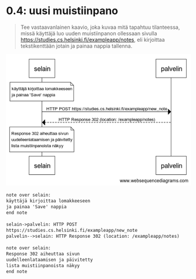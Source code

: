 # 0.4: uusi muistiinpano

> Tee vastaavanlainen kaavio, joka kuvaa mitä tapahtuu tilanteessa, missä käyttäjä luo uuden muistiinpanon ollessaan sivulla https://studies.cs.helsinki.fi/exampleapp/notes, eli kirjoittaa tekstikenttään jotain ja painaa nappia tallenna.

![kaavio](kaavio.png)

```
note over selain:
käyttäjä kirjoittaa lomakkeeseen
ja painaa 'Save' nappia
end note

selain->palvelin: HTTP POST https://studies.cs.helsinki.fi/exampleapp/new_note
palvelin-->selain: HTTP Response 302 (location: /exampleapp/notes)

note over selain:
Response 302 aiheuttaa sivun
uudelleenlataamisen ja päivitetty
lista muistiinpanoista näkyy
end note
```
